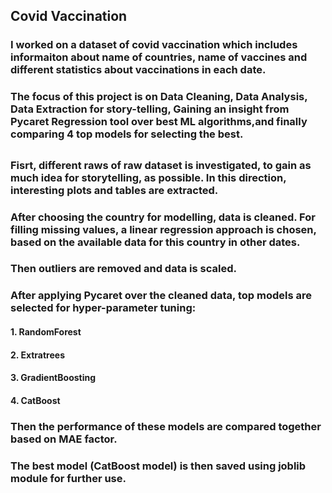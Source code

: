 ## Covid Vaccination

### I worked on a dataset of covid vaccination which includes informaiton about name of countries, name of vaccines and different statistics about vaccinations in each date.

### The focus of this project is on Data Cleaning, Data Analysis, Data Extraction for story-telling, Gaining an insight from Pycaret Regression tool over best ML algorithms,and finally comparing 4 top models for selecting the best.
### 
##
### Fisrt, different raws of raw dataset is investigated, to gain as much idea for storytelling, as possible. In this direction, interesting plots and tables are extracted.

### After choosing the country for modelling, data is cleaned. For filling missing values, a linear regression approach is chosen, based on the available data for this country in other dates.
### Then outliers are removed and data is scaled.

### After applying Pycaret over the cleaned data, top models are selected for hyper-parameter tuning:
#### 1. RandomForest
#### 2. Extratrees
#### 3. GradientBoosting
#### 4. CatBoost

### Then the performance of these models are compared together based on MAE factor.
### The best model (CatBoost model) is then saved using joblib module for further use.
